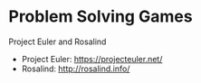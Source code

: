 Problem Solving Games
=====================

Project Euler and Rosalind

+ Project Euler: https://projecteuler.net/  
+ Rosalind: http://rosalind.info/
